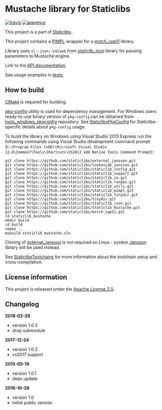 Mustache library for Staticlibs
===============================

[![travis](https://travis-ci.org/staticlibs/staticlib_mustache.svg?branch=master)](https://travis-ci.org/staticlibs/staticlib_mustache)
[![appveyor](https://ci.appveyor.com/api/projects/status/github/staticlibs/staticlib_mustache?svg=true)](https://ci.appveyor.com/project/staticlibs/staticlib-mustache)

This project is a part of [Staticlibs](http://staticlibs.net/).

This project contains a [PIMPL](https://github.com/staticlibs/staticlib_pimpl) wrapper
for a [mstch_cpp11](https://github.com/staticlibs/mstch_cpp11) library.

Library uses `sl::json::value`s from [staticlib_json](https://github.com/staticlibs/staticlib_json)
library for passing parameters to Mustache engine.

Link to the [API documentation](http://staticlibs.github.io/staticlib_mustache/docs/html/namespacestaticlib_1_1mustache.html).

See usage examples in [tests](https://github.com/staticlibs/staticlib_mustache/tree/master/test);

How to build
------------

[CMake](http://cmake.org/) is required for building.

[pkg-config](http://www.freedesktop.org/wiki/Software/pkg-config/) utility is used for dependency management.
For Windows users ready-to-use binary version of `pkg-config` can be obtained from [tools_windows_pkgconfig](https://github.com/staticlibs/tools_windows_pkgconfig) repository.
See [StaticlibsPkgConfig](https://github.com/staticlibs/wiki/wiki/StaticlibsPkgConfig) for Staticlibs-specific details about `pkg-config` usage.

To build the library on Windows using Visual Studio 2013 Express run the following commands using
Visual Studio development command prompt 
(`C:\Program Files (x86)\Microsoft Visual Studio 12.0\Common7\Tools\Shortcuts\VS2013 x86 Native Tools Command Prompt`):

    git clone https://github.com/staticlibs/external_jansson.git
    git clone https://github.com/staticlibs/lookaside_jansson.git
    git clone https://github.com/staticlibs/staticlib_config.git
    git clone https://github.com/staticlibs/staticlib_support.git
    git clone https://github.com/staticlibs/staticlib_io.git
    git clone https://github.com/staticlibs/staticlib_ranges.git
    git clone https://github.com/staticlibs/staticlib_utils.git
    git clone https://github.com/staticlibs/staticlib_pimpl.git
    git clone https://github.com/staticlibs/staticlib_tinydir.git
    git clone https://github.com/staticlibs/tinydir.git
    git clone https://github.com/staticlibs/staticlib_json.git
    git clone https://github.com/staticlibs/staticlib_mustache.git
    git clone https://github.com/staticlibs/mstch_cpp11.git
    cd staticlib_mustache
    mkdir build
    cd build
    cmake ..
    msbuild staticlib_mustache.sln

Cloning of [external_jansson](https://github.com/staticlibs/external_jansson) is not required on Linux - 
system [Jansson](http://www.digip.org/jansson/) library will be used instead.

See [StaticlibsToolchains](https://github.com/staticlibs/wiki/wiki/StaticlibsToolchains) for 
more information about the toolchain setup and cross-compilation.

License information
-------------------

This project is released under the [Apache License 2.0](http://www.apache.org/licenses/LICENSE-2.0).

Changelog
---------

**2018-02-28**

 * version 1.0.3
 * drop submodule

**2017-12-24**

 * version 1.0.2
 * vs2017 support

**2015-05-19**

 * version 1.0.1
 * deps update

**2016-10-28**

 * version 1.0
 * initial public version
